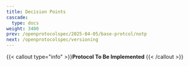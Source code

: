 ```yaml
---
title: Decision Points
cascade:
  type: docs
weight: 3400
prev: /openprotocolspec/2025-04-05/base-protcol/notp
next: /openprotocolspec/versioning
---
```


{{< callout type="info" >}}**Protocol To Be Implemented** {{< /callout >}}
